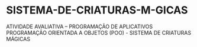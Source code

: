 # SISTEMA-DE-CRIATURAS-M-GICAS
ATIVIDADE AVALIATIVA – PROGRAMAÇÃO DE APLICATIVOS  PROGRAMAÇÃO ORIENTADA A OBJETOS (POO) - SISTEMA DE CRIATURAS MÁGICAS
